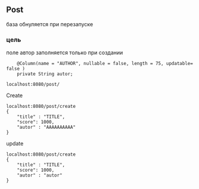 ## Post
база обнуляется при перезапуске 
### цель 
поле автор  заполняется только при создании
```
    @Column(name = "AUTHOR", nullable = false, length = 75, updatable= false )
    private String autor;
```    
  ```http request GET 
localhost:8080/post/ 

```
Create 
```http request POST 
localhost:8080/post/create
{
	"title" : "TITLE",
	"score": 1000,
	"autor" : "AAAAAAAAAA"	
}
```
update 
```http request
localhost:8080/post/create
{
	"title" : "TITLE",
	"score": 1000,
	"autor" : "autor"	
}
```
